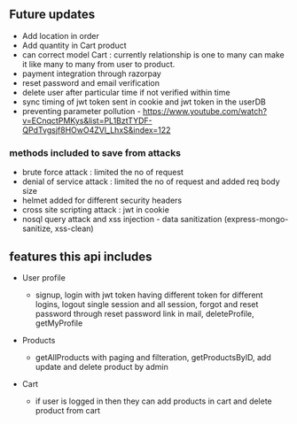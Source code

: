 ## Future updates
- Add location in order
- Add quantity in Cart product
- can correct model Cart : currently relationship is one to many can make it like many to many from user to product.
- payment integration through razorpay
- reset password and email verification
- delete user after particular time if not verified within time
- sync timing of jwt token sent in cookie and jwt token in the userDB
- preventing parameter pollution - https://www.youtube.com/watch?v=ECnqctPMKys&list=PL1BztTYDF-QPdTvgsjf8HOwO4ZVl_LhxS&index=122




### methods included to save from attacks
- brute force attack : limited the no of request
- denial of service attack : limited the no of request and added req body size
- helmet added for different security headers
- cross site scripting attack : jwt in cookie
- nosql query attack and xss injection - data sanitization (express-mongo-sanitize, xss-clean)


## features this api includes
- User profile
    - signup, login with jwt token having different token for different logins, logout single session and all session, forgot and reset password through reset password link in mail, deleteProfile, getMyProfile

- Products
    - getAllProducts with paging and filteration, getProductsByID, add update and delete product by admin

- Cart
    - if user is logged in then they can add products in cart and delete product from cart
